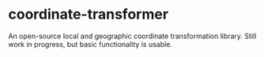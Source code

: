 # coordinate-transformer
An open-source local and geographic coordinate transformation library. Still work in progress, but basic functionality is usable.
